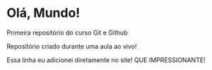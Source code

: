 # Olá, Mundo!
 Primeira repositório do curso Git e Github

 Repositório criado durante uma aula ao vivo!

Essa linha eu adicionei diretamente no site! QUE IMPRESSIONANTE!

